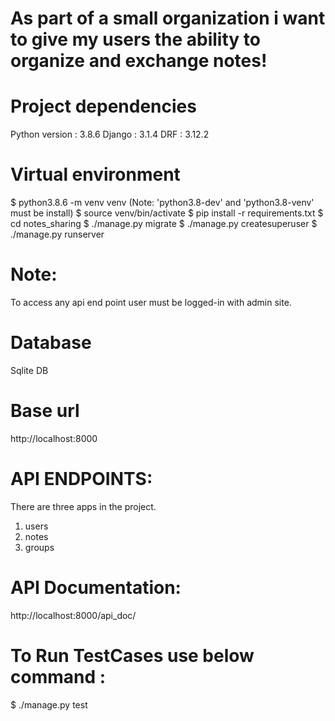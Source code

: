 # As part of a small organization i want to give my users the ability to organize and exchange notes!

# Project dependencies
Python version : 3.8.6
Django : 3.1.4
DRF : 3.12.2

# Virtual environment
$ python3.8.6 -m venv venv (Note: 'python3.8-dev' and 'python3.8-venv' must be install)
$ source venv/bin/activate 
$ pip install -r requirements.txt
$ cd notes_sharing
$ ./manage.py migrate
$ ./manage.py createsuperuser
$ ./manage.py runserver

# Note: 
  To access any api end point user must be logged-in with admin site.

# Database
Sqlite DB 

# Base url 
http://localhost:8000

# API ENDPOINTS: 
There are three apps in the project. 
1. users
2. notes
3. groups 

# API Documentation: 
http://localhost:8000/api_doc/

# To Run TestCases use below command : 
$ ./manage.py test
